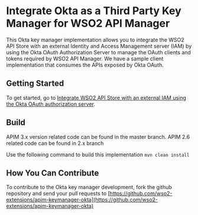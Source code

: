 # Integrate Okta as a Third Party Key Manager for WSO2 API Manager

This Okta key manager implementation allows you to integrate the WSO2 API Store with an external Identity and Access Management server (IAM)
by using the Okta OAuth Authorization Server to manage the OAuth clients and tokens required
by WSO2 API Manager. We have a sample client implementation that consumes the APIs exposed by Okta OAuth.

## Getting Started

To get started, go to [Integrate WSO2 API Store with an external IAM using the Okta OAuth authorization server](docs/config.md). 

## Build

APIM 3.x version related code can be found in the master branch. APIM 2.6 related code can be found in 2.x branch

Use the following command to build this implementation
`mvn clean install`

## How You Can Contribute

To contribute to the Okta key manager development, fork the github repository and send your pull requests to
[https://github.com/wso2-extensions/apim-keymanager-okta](https://github.com/wso2-extensions/apim-keymanager-okta)